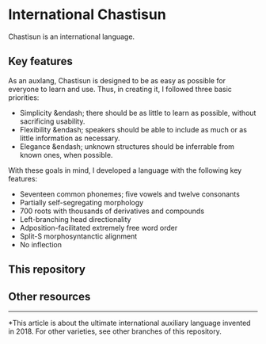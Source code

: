 # International Chastisun

Chastisun is an international language.

## Key features

As an auxlang, Chastisun is designed to be as easy as possible for everyone to learn and use. Thus, in creating it, I followed three basic priorities:

* Simplicity &endash; there should be as little to learn as possible, without sacrificing usability.
* Flexibility &endash; speakers should be able to include as much or as little information as necessary.
* Elegance &endash; unknown structures should be inferrable from known ones, when possible.

With these goals in mind, I developed a language with the following key features:

* Seventeen common phonemes; five vowels and twelve consonants
* Partially self-segregating morphology
* 700 roots with thousands of derivatives and compounds
* Left-branching head directionality
* Adposition-facilitated extremely free word order
* Split-S morphosyntanctic alignment
* No inflection

## This repository

## Other resources

______

\*This article is about the ultimate international auxiliary language invented in 2018. For other varieties, see other branches of this repository.
